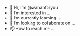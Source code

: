 - 👋 Hi, I’m @wananforyou
- 👀 I’m interested in ...
- 🌱 I’m currently learning ...
- 💞️ I’m looking to collaborate on ...
- 📫 How to reach me ...

<!---
wananforyou/wananforyou is a ✨ special ✨ repository because its `README.md` (this file) appears on your GitHub profile.
You can click the Preview link to take a look at your changes.
--->
